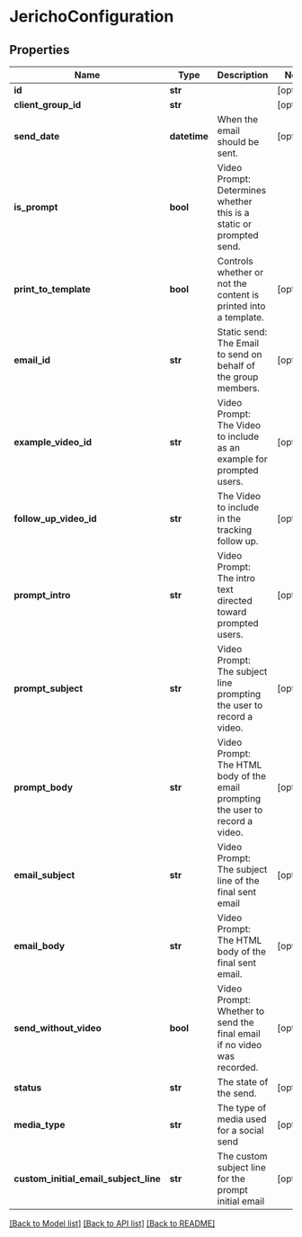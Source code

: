 # JerichoConfiguration

## Properties
Name | Type | Description | Notes
------------ | ------------- | ------------- | -------------
**id** | **str** |  | [optional] 
**client_group_id** | **str** |  | [optional] 
**send_date** | **datetime** | When the email should be sent. | [optional] 
**is_prompt** | **bool** | Video Prompt: Determines whether this is a static or prompted send. | 
**print_to_template** | **bool** | Controls whether or not the content is printed into a template. | [optional] 
**email_id** | **str** | Static send: The Email to send on behalf of the group members. | [optional] 
**example_video_id** | **str** | Video Prompt: The Video to include as an example for prompted users. | [optional] 
**follow_up_video_id** | **str** | The Video to include in the tracking follow up. | [optional] 
**prompt_intro** | **str** | Video Prompt: The intro text directed toward prompted users. | [optional] 
**prompt_subject** | **str** | Video Prompt: The subject line prompting the user to record a video. | [optional] 
**prompt_body** | **str** | Video Prompt: The HTML body of the email prompting the user to record a video. | [optional] 
**email_subject** | **str** | Video Prompt: The subject line of the final sent email | [optional] 
**email_body** | **str** | Video Prompt: The HTML body of the final sent email. | [optional] 
**send_without_video** | **bool** | Video Prompt: Whether to send the final email if no video was recorded. | [optional] 
**status** | **str** | The state of the send. | [optional] 
**media_type** | **str** | The type of media used for a social send | [optional] 
**custom_initial_email_subject_line** | **str** | The custom subject line for the prompt initial email | [optional] 

[[Back to Model list]](../README.md#documentation-for-models) [[Back to API list]](../README.md#documentation-for-api-endpoints) [[Back to README]](../README.md)


